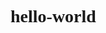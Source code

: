 # hello-world
<!DOCTYPE=html>
<head>
  <style>
    h1 {
    font-family:"Times New Roman",sans-serif,"Roman";
    }
  </style>
</head>
  
  <h1>
